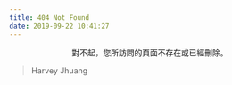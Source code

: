 ```yaml
---
title: 404 Not Found
date: 2019-09-22 10:41:27
---
```


<center>
對不起，您所訪問的頁面不存在或已經刪除。
</center>

<blockquote class="blockquote-center">
    Harvey Jhuang
</blockquote>
